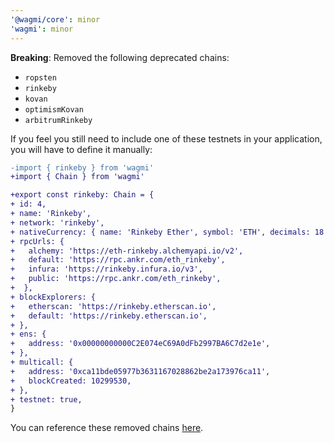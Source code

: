 ```yaml
---
'@wagmi/core': minor
'wagmi': minor
---
```


**Breaking**: Removed the following deprecated chains:

- `ropsten`
- `rinkeby`
- `kovan`
- `optimismKovan`
- `arbitrumRinkeby`

If you feel you still need to include one of these testnets in your application, you will have to define it manually:

```diff
-import { rinkeby } from 'wagmi'
+import { Chain } from 'wagmi'

+export const rinkeby: Chain = {
+ id: 4,
+ name: 'Rinkeby',
+ network: 'rinkeby',
+ nativeCurrency: { name: 'Rinkeby Ether', symbol: 'ETH', decimals: 18 },
+ rpcUrls: {
+   alchemy: 'https://eth-rinkeby.alchemyapi.io/v2',
+   default: 'https://rpc.ankr.com/eth_rinkeby',
+   infura: 'https://rinkeby.infura.io/v3',
+   public: 'https://rpc.ankr.com/eth_rinkeby',
+  },
+ blockExplorers: {
+   etherscan: 'https://rinkeby.etherscan.io',
+   default: 'https://rinkeby.etherscan.io',
+ },
+ ens: {
+   address: '0x00000000000C2E074eC69A0dFb2997BA6C7d2e1e',
+ },
+ multicall: {
+   address: '0xca11bde05977b3631167028862be2a173976ca11',
+   blockCreated: 10299530,
+ },
+ testnet: true,
}
```

You can reference these removed chains [here](https://github.com/wagmi-dev/wagmi/blob/389765f7d9af063ab0df07389a2bbfbc10a41060/packages/core/src/constants/chains.ts).
